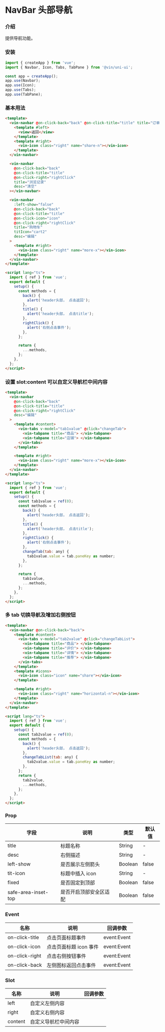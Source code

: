 # NavBar 头部导航

### 介绍

提供导航功能。

### 安装

```javascript
import { createApp } from 'vue';
import { Navbar, Icon, Tabs, TabPane } from '@vin/uni-ui';

const app = createApp();
app.use(Navbar);
app.use(Icon);
app.use(Tabs);
app.use(TabPane);
```

### 基本用法

```html
<template>
  <vin-navbar @on-click-back="back" @on-click-title="title" title="订单详情">
    <template #left>
      <view>返回</view>
    </template>
    <template #right>
      <vin-icon class="right" name="share-n"></vin-icon>
    </template>
  </vin-navbar>

  <vin-navbar
    @on-click-back="back"
    @on-click-title="title"
    @on-click-right="rightClick"
    title="浏览记录"
    desc="清空"
  ></vin-navbar>

  <vin-navbar
    :left-show="false"
    @on-click-back="back"
    @on-click-title="title"
    @on-click-icon="icon"
    @on-click-right="rightClick"
    title="购物车"
    titIcon="cart2"
    desc="编辑"
  >
    <template #right>
      <vin-icon class="right" name="more-x"></vin-icon>
    </template>
  </vin-navbar>
</template>

<script lang="ts">
  import { ref } from 'vue';
  export default {
    setup() {
      const methods = {
        back() {
          alert('header头部， 点击返回');
        },
        title() {
          alert('header头部， 点击title');
        },
        rightClick() {
          alert('右侧点击事件');
        },
      };

      return {
        ...methods,
      };
    },
  };
</script>
```

### 设置 slot:content 可以自定义导航栏中间内容

```html
<template>
  <vin-navbar
    @on-click-back="back"
    @on-click-title="title"
    @on-click-right="rightClick"
    desc="编辑"
  >
    <template #content>
      <vin-tabs v-model="tab1value" @click="changeTab">
        <vin-tabpane title="商品"> </vin-tabpane>
        <vin-tabpane title="店铺"> </vin-tabpane>
      </vin-tabs>
    </template>

    <template #right>
      <vin-icon class="right" name="more-x"></vin-icon>
    </template>
  </vin-navbar>
</template>

<script lang="ts">
  import { ref } from 'vue';
  export default {
    setup() {
      const tab1value = ref(0);
      const methods = {
        back() {
          alert('header头部， 点击返回');
        },
        title() {
          alert('header头部， 点击title');
        },
        rightClick() {
          alert('右侧点击事件');
        },
        changeTab(tab: any) {
          tab1value.value = tab.paneKey as number;
        },
      };

      return {
        tab1value,
        ...methods,
      };
    },
  };
</script>
```

### 多 tab 切换导航及增加右侧按钮

```html
<template>
  <vin-navbar @on-click-back="back">
    <template #content>
      <vin-tabs v-model="tab2value" @click="changeTabList">
        <vin-tabpane title="商品"> </vin-tabpane>
        <vin-tabpane title="评价"> </vin-tabpane>
        <vin-tabpane title="详情"> </vin-tabpane>
        <vin-tabpane title="推荐"> </vin-tabpane>
      </vin-tabs>
    </template>
    <template #icons>
      <vin-icon class="icon" name="share"></vin-icon>
    </template>

    <template #right>
      <vin-icon class="right" name="horizontal-n"></vin-icon>
    </template>
  </vin-navbar>
</template>

<script lang="ts">
  import { ref } from 'vue';
  export default {
    setup() {
      const tab2value = ref(0);
      const methods = {
        back() {
          alert('header头部， 点击返回');
        },
        changeTabList(tab: any) {
          tab2value.value = tab.paneKey as number;
        },
      };
      return {
        tab2value,
        ...methods,
      };
    },
  };
</script>
```

### Prop

| 字段                | 说明                   | 类型    | 默认值 |
| ------------------- | ---------------------- | ------- | ------ |
| title               | 标题名称               | String  | -      |
| desc                | 右侧描述               | String  | -      |
| left-show           | 是否展示左侧箭头       | Boolean | false  |
| tit-icon            | 标题中插入 icon        | String  | -      |
| fixed               | 是否固定到顶部         | Boolean | false  |
| safe-area-inset-top | 是否开启顶部安全区适配 | Boolean | false  |

### Event

| 名称           | 说明                   | 回调参数    |
| -------------- | ---------------------- | ----------- |
| on-click-title | 点击页面标题事件       | event:Event |
| on-click-icon  | 点击页面标题 icon 事件 | event:Event |
| on-click-right | 点击右侧按钮事件       | event:Event |
| on-click-back  | 左侧图标返回点击事件   | event:Event |

### Slot

| 名称    | 说明                 | 回调参数 |
| ------- | -------------------- | -------- |
| left    | 自定义左侧内容       |          |
| right   | 自定义右侧内容       |          |
| content | 自定义导航栏中间内容 |          |

